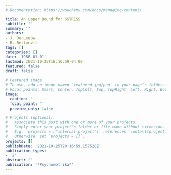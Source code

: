 ```yaml
---
# Documentation: https://wowchemy.com/docs/managing-content/

title: An Upper Bound for SSTRESS
subtitle: ''
summary: ''
authors:
- J. De Leeuw
- B. Bettonvil
tags: []
categories: []
date: '1986-01-01'
lastmod: 2021-10-25T16:16:59-04:00
featured: false
draft: false

# Featured image
# To use, add an image named `featured.jpg/png` to your page's folder.
# Focal points: Smart, Center, TopLeft, Top, TopRight, Left, Right, BottomLeft, Bottom, BottomRight.
image:
  caption: ''
  focal_point: ''
  preview_only: false

# Projects (optional).
#   Associate this post with one or more of your projects.
#   Simply enter your project's folder or file name without extension.
#   E.g. `projects = ["internal-project"]` references `content/project/deep-learning/index.md`.
#   Otherwise, set `projects = []`.
projects: []
publishDate: '2021-10-25T20:16:59.157528Z'
publication_types:
- '2'
abstract: ''
publication: '*Psychometrika*'
---
```

